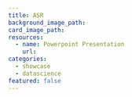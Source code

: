```yaml
---
title: ASR
background_image_path:
card_image_path:
resources:
  - name: Powerpoint Presentation
    url:
categories:
  - showcase
  - datascience
featured: false
---
```


